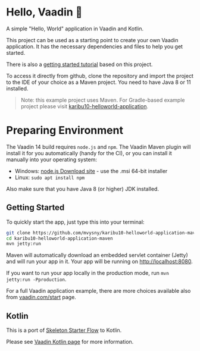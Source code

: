# Hello, Vaadin 👋

A simple "Hello, World" application in Vaadin and Kotlin.

This project can be used as a starting point to create your own Vaadin application.
It has the necessary dependencies and files to help you get started.

There is also a [getting started tutorial](https://vaadin.com/tutorials/getting-started-with-flow) based on this project.

To access it directly from github, clone the repository and import the project to
the IDE of your choice as a Maven project. You need to have Java 8 or 11 installed.

> Note: this example project uses Maven. For Gradle-based example project please visit
> [karibu10-helloworld-application](https://github.com/mvysny/karibu10-helloworld-application).

# Preparing Environment

The Vaadin 14 build requires `node.js` and `npm`. The Vaadin Maven plugin will install it for
you automatically (handy for the CI), or you can install it manually into your operating system:

* Windows: [node.js Download site](https://nodejs.org/en/download/) - use the .msi 64-bit installer
* Linux: `sudo apt install npm`

Also make sure that you have Java 8 (or higher) JDK installed.

## Getting Started

To quickly start the app, just type this into your terminal:

```bash
git clone https://github.com/mvysny/karibu10-helloworld-application-maven
cd karibu10-helloworld-application-maven
mvn jetty:run
```

Maven will automatically download an embedded servlet container (Jetty) and will run your app in it. Your app will be running on
[http://localhost:8080](http://localhost:8080).

If you want to run your app locally in the production mode, run `mvn jetty:run -Pproduction`.

For a full Vaadin application example, there are more choices available also from [vaadin.com/start](https://vaadin.com/start) page.

## Kotlin

This is a port of [Skeleton Starter Flow](https://github.com/vaadin/skeleton-starter-flow) to Kotlin.

Please see [Vaadin Kotlin page](https://vaadin.com/kotlin) for more information.

